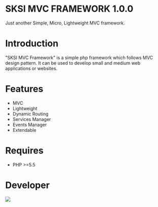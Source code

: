 # SKSI MVC FRAMEWORK 1.0.0
Just another Simple, Micro, Lightweight MVC framework.

# Introduction
"SKSI MVC Framework" is a simple php framework which follows MVC design pattern. It can be used to develop small and medium web applications or websites. 

# Features
- MVC
- Lightweight
- Dynamic Routing
- Services Manager
- Events Manager
- Extendable

# Requires
- PHP >=5.5 

# Developer
[![](http://sktechblog.com/sktechblog335577/wp-content/uploads/2017/08/sktechblog-logo-small.png)](http://sktechblog.com)
